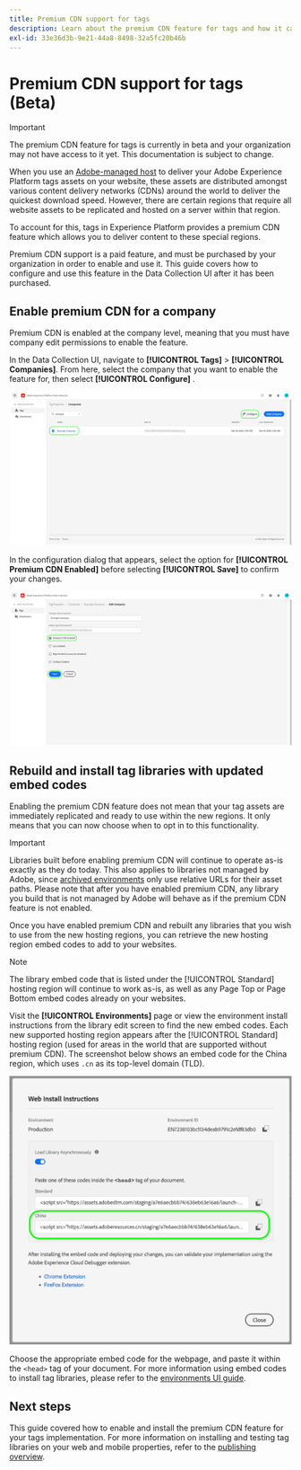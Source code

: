 ```yaml
---
title: Premium CDN support for tags
description: Learn about the premium CDN feature for tags and how it can be used to deliver your content in multiple geographic regions.
exl-id: 33e36d3b-9e21-44a8-8498-32a5fc20b46b
---
```

# Premium CDN support for tags (Beta)

>[!IMPORTANT]
>
>The premium CDN feature for tags is currently in beta and your organization may not have access to it yet. This documentation is subject to change.

When you use an [Adobe-managed host](./hosts/managed-by-adobe-host.md) to deliver your Adobe Experience Platform tags assets on your website, these assets are distributed amongst various content delivery networks (CDNs) around the world to deliver the quickest download speed. However, there are certain regions that require all website assets to be replicated and hosted on a server within that region.

To account for this, tags in Experience Platform provides a premium CDN feature which allows you to deliver content to these special regions.

Premium CDN support is a paid feature, and must be purchased by your organization in order to enable and use it. This guide covers how to configure and use this feature in the Data Collection UI after it has been purchased.

## Enable premium CDN for a company

Premium CDN is enabled at the company level, meaning that you must have company edit permissions to enable the feature.

In the Data Collection UI, navigate to **[!UICONTROL Tags]** > **[!UICONTROL Companies]**. From here, select the company that you want to enable the feature for, then select **[!UICONTROL Configure]** .

![Select a company to configure](../../images/ui/publishing/premium-cdn/configure-property.png)

In the configuration dialog that appears, select the option for **[!UICONTROL Premium CDN Enabled]** before selecting **[!UICONTROL Save]** to confirm your changes.

![Enable the premium CDN option](../../images/ui/publishing/premium-cdn/enable-premium-cdn.png)

## Rebuild and install tag libraries with updated embed codes

Enabling the premium CDN feature does not mean that your tag assets are immediately replicated and ready to use within the new regions. It only means that you can now choose when to opt in to this functionality.

>[!IMPORTANT]
>
>Libraries built before enabling premium CDN will continue to operate as-is exactly as they do today. This also applies to libraries not managed by Adobe, since [archived environments](./environments.md#archive) only use relative URLs for their asset paths. Please note that after you have enabled premium CDN, any library you build that is not managed by Adobe will behave as if the premium CDN feature is not enabled.

Once you have enabled premium CDN and rebuilt any libraries that you wish to use from the new hosting regions, you can retrieve the new hosting region embed codes to add to your websites. 

>[!NOTE]
>
>The library embed code that is listed under the [!UICONTROL Standard] hosting region will continue to work as-is, as well as any Page Top or Page Bottom embed codes already on your websites.

Visit the **[!UICONTROL Environments]** page  or view the environment install instructions from the library edit screen to find the new embed codes. Each new supported hosting region appears after the [!UICONTROL Standard] hosting region (used for areas in the world that are supported without premium CDN). The screenshot below shows an embed code for the China region, which uses `.cn` as its top-level domain (TLD).

![Embed code for the China region](../../images/ui/publishing/premium-cdn/embed-codes.png)

Choose the appropriate embed code for the webpage, and paste it within the `<head>` tag of your document. For more information using embed codes to install tag libraries, please refer to the [environments UI guide](./environments.md#installation).

## Next steps

This guide covered how to enable and install the premium CDN feature for your tags implementation. For more information on installing and testing tag libraries on your web and mobile properties, refer to the [publishing overview](./overview.md).
